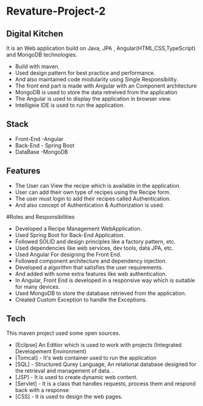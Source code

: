# Revature-Project-2

## Digital Kitchen

It is an Web application build on Java, JPA , Angular(HTML,CSS,TypeScript)  and MongoDB technologies.
- Build with maven.
- Used design pattern for best practice and performance.
- And also maintained code modularity using Single Responsibility.
- The front end part is made with Angular with an Component architecture
- MongoDB is used to store the data retreived from the application
- The Angular is used to display the application in browser view. 
- Intelligeie IDE is used to run the application.

## Stack 
- Front-End 
      -Angular 
- Back-End
      - Spring Boot
- DataBase 
      -MongoDB


## Features

- The User can View the recipe which is available in the application.
- User can add their own type of recipes using the Recipe form.
- The user must login to add their recipes called Authentication.
- And also concept of Authentication & Authorization is used.


#Roles and Responsibilities

- Developed a Recipe Management WebApplication.
- Used Spring Boot for Back-End Application.
- Followed SOLID and design principles like a factory pattern, etc.
- Used dependencies like web services, dev tools, data JPA, etc.
- Used Angular For designing the Front End.
- Followed component architecture and dependency injection.
- Developed a algorithm that satisfies the user requirements.
- And added with some extra features like web authentication.
- In Angular, Front End is developed in a responsive way which is suitable for many devices.
- Used MongoDB to store the database retrieved from the application.
- Created Custom Exception to handle the Exceptions.


## Tech

This maven project used some open sources.

- [Eclipse] An Editior which is used to work with projects (Integrated Developement Environment)
- [Tomcat] - It's web container used to run the application
- [SQL] - Structured Qurey Language, An relational database designed for the retrieval and management of data. .
- [JSP] - It is used to create dynamic web content.
- [Servlet] - It is a class that handles requests, process them and respond back with a response
- [CSS] - It is used to design the web pages.
